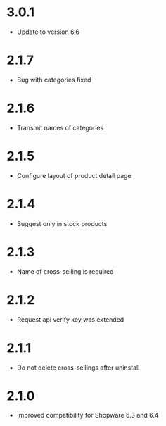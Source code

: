 # 3.0.1
- Update to version 6.6

# 2.1.7
- Bug with categories fixed

# 2.1.6
- Transmit names of categories

# 2.1.5
- Configure layout of product detail page

# 2.1.4
- Suggest only in stock products

# 2.1.3
- Name of cross-selling is required

# 2.1.2
- Request api verify key was extended

# 2.1.1
- Do not delete cross-sellings after uninstall

# 2.1.0
- Improved compatibility for Shopware 6.3 and 6.4
